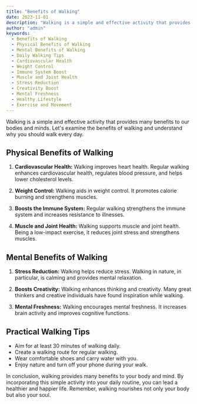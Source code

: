 ```yaml
---
title: "Benefits of Walking"
date: 2023-11-01
description: "Walking is a simple and effective activity that provides many benefits to our bodies and minds. Let's examine the benefits of walking and understand why you should walk every day."
author: "admin"
keywords:
  - Benefits of Walking
  - Physical Benefits of Walking
  - Mental Benefits of Walking
  - Daily Walking Tips
  - Cardiovascular Health
  - Weight Control
  - Immune System Boost
  - Muscle and Joint Health
  - Stress Reduction
  - Creativity Boost
  - Mental Freshness
  - Healthy Lifestyle
  - Exercise and Movement
---
```


Walking is a simple and effective activity that provides many benefits to our bodies and minds. Let's examine the benefits of walking and understand why you should walk every day.

## Physical Benefits of Walking

1. **Cardiovascular Health:** Walking improves heart health. Regular walking enhances cardiovascular health, regulates blood pressure, and helps lower cholesterol levels.

2. **Weight Control:** Walking aids in weight control. It promotes calorie burning and strengthens muscles.

3. **Boosts the Immune System:** Regular walking strengthens the immune system and increases resistance to illnesses.

4. **Muscle and Joint Health:** Walking supports muscle and joint health. Being a low-impact exercise, it reduces joint stress and strengthens muscles.

## Mental Benefits of Walking

1. **Stress Reduction:** Walking helps reduce stress. Walking in nature, in particular, is calming and provides mental relaxation.

2. **Boosts Creativity:** Walking enhances thinking and creativity. Many great thinkers and creative individuals have found inspiration while walking.

3. **Mental Freshness:** Walking encourages mental freshness. It increases brain activity and improves cognitive functions.

## Practical Walking Tips

- Aim for at least 30 minutes of walking daily.
- Create a walking route for regular walking.
- Wear comfortable shoes and carry water with you.
- Enjoy nature and turn off your phone during your walk.

In conclusion, walking provides many benefits to your body and mind. By incorporating this simple activity into your daily routine, you can lead a healthier and happier life. Remember, walking nourishes not only your body but also your soul.

